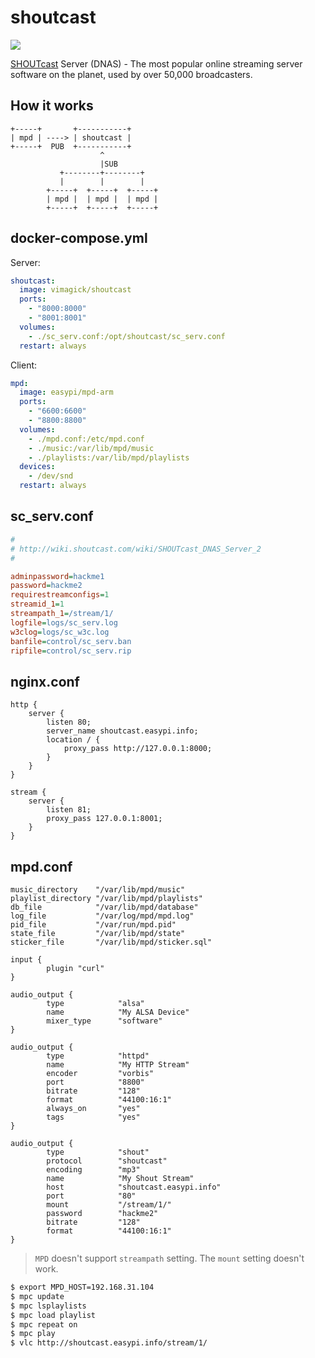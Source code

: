 shoutcast
=========

![](https://upload.wikimedia.org/wikipedia/en/thumb/f/f7/SHOUTcast_logo.svg/200px-SHOUTcast_logo.svg.png)

[SHOUTcast][1] Server (DNAS) - The most popular online streaming server
software on the planet, used by over 50,000 broadcasters.

## How it works

```
+-----+       +-----------+
| mpd | ----> | shoutcast |
+-----+  PUB  +-----------+
                    ^
                    |SUB
           +--------+--------+
           |        |        |
        +-----+  +-----+  +-----+
        | mpd |  | mpd |  | mpd |
        +-----+  +-----+  +-----+
```

## docker-compose.yml

Server:

```yaml
shoutcast:
  image: vimagick/shoutcast
  ports:
    - "8000:8000"
    - "8001:8001"
  volumes:
    - ./sc_serv.conf:/opt/shoutcast/sc_serv.conf
  restart: always
```

Client:

```yaml
mpd:
  image: easypi/mpd-arm
  ports:
    - "6600:6600"
    - "8800:8800"
  volumes:
    - ./mpd.conf:/etc/mpd.conf
    - ./music:/var/lib/mpd/music
    - ./playlists:/var/lib/mpd/playlists
  devices:
    - /dev/snd
  restart: always
```

## sc_serv.conf

```ini
#
# http://wiki.shoutcast.com/wiki/SHOUTcast_DNAS_Server_2
#

adminpassword=hackme1
password=hackme2
requirestreamconfigs=1
streamid_1=1
streampath_1=/stream/1/
logfile=logs/sc_serv.log
w3clog=logs/sc_w3c.log
banfile=control/sc_serv.ban
ripfile=control/sc_serv.rip
```

## nginx.conf

```
http {
    server {
        listen 80;
        server_name shoutcast.easypi.info;
        location / {
            proxy_pass http://127.0.0.1:8000;
        }
    }
}

stream {
    server {
        listen 81;
        proxy_pass 127.0.0.1:8001;
    }
}
```

## mpd.conf

```
music_directory    "/var/lib/mpd/music"
playlist_directory "/var/lib/mpd/playlists"
db_file            "/var/lib/mpd/database"
log_file           "/var/log/mpd/mpd.log"
pid_file           "/var/run/mpd.pid"
state_file         "/var/lib/mpd/state"
sticker_file       "/var/lib/mpd/sticker.sql"

input {
        plugin "curl"
}

audio_output {
        type            "alsa"
        name            "My ALSA Device"
        mixer_type      "software"
}

audio_output {
        type            "httpd"
        name            "My HTTP Stream"
        encoder         "vorbis"
        port            "8800"
        bitrate         "128"
        format          "44100:16:1"
        always_on       "yes"
        tags            "yes"
}

audio_output {
        type            "shout"
        protocol        "shoutcast"
        encoding        "mp3"
        name            "My Shout Stream"
        host            "shoutcast.easypi.info"
        port            "80"
        mount           "/stream/1/"
        password        "hackme2"
        bitrate         "128"
        format          "44100:16:1"
}
```

> `MPD` doesn't support `streampath` setting.
> The `mount` setting doesn't work.

```bash
$ export MPD_HOST=192.168.31.104
$ mpc update
$ mpc lsplaylists
$ mpc load playlist
$ mpc repeat on
$ mpc play
$ vlc http://shoutcast.easypi.info/stream/1/
```

[1]: http://wiki.shoutcast.com/wiki/SHOUTcast
